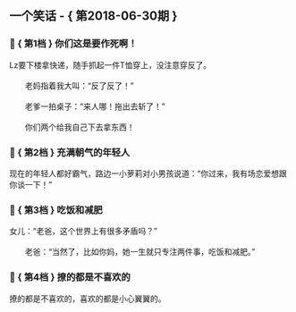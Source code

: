 ## 一个笑话 - { 第2018-06-30期 }
</hr>

### :jack_o_lantern: { 第1档 } 你们这是要作死啊！
Lz要下楼拿快递，随手抓起一件T恤穿上，没注意穿反了。<br/><br/>　　老妈指着我大叫：“反了反了！”<br/><br/>　　老爹一拍桌子：“来人哪！拖出去斩了！”<br/><br/>　　你们两个给我自己下去拿东西！


### :jack_o_lantern: { 第2档 } 充满朝气的年轻人
现在的年轻人都好霸气，路边一小萝莉对小男孩说道：“你过来，我有场恋爱想跟你谈一下！”


### :jack_o_lantern: { 第3档 } 吃饭和减肥
女儿：“老爸，这个世界上有很多矛盾吗？”<br/><br/>　　老爸：“当然了，比如你妈，她一生就只专注两件事，吃饭和减肥。”


### :jack_o_lantern: { 第4档 } 撩的都是不喜欢的
撩的都是不喜欢的，喜欢的都是小心翼翼的。

